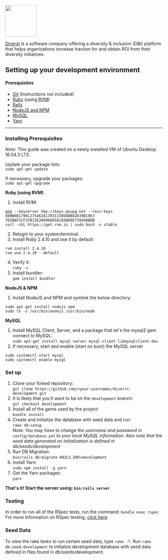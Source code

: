 <img src="https://s3.amazonaws.com/diverst-public/images/diverst.png" height="100" width="100" />

[Diverst](https://diverst.com/) is a software company offering a diversity & inclusion (D&I) platform that helps organizations increase traction for and obtain ROI from their diversity initiatives.


## Setting up your development environment

#### Prerequisites
- [Git](https://git-scm.com/) (Instructions not included)
- [Ruby](https://www.ruby-lang.org/en/) (using [RVM](https://rvm.io/))
- [Rails](http://rubyonrails.org/)
- [NodeJS and NPM](https://nodejs.org/en/)
- [MySQL](https://www.mysql.com/)
- [Yarn](https://yarnpkg.com/en/)

---

### Installing Prerequisites
*Note*: This guide was created on a newly installed VM of Ubuntu Desktop 16.04.3 LTS.  

Update your package lists:  
`sudo apt-get update`  

If necessary, upgrade your packages:  
`sudo apt-get upgrade`

**Ruby (using RVM)**
1. Install RVM:  
```
gpg --keyserver hkp://keys.gnupg.net --recv-keys 409B6B1796C275462A1703113804BB82D39DC0E3 7D2BAF1CF37B13E2069D6956105BD0E739499BDB
curl -sSL https://get.rvm.io | sudo bash -s stable
```
2. Relogin to your system/terminal.  
3. Install Ruby 2.4.10 and use it by default:  
```
rvm install 2.4.10
rvm use 2.4.10 --default
```
4. Verify it:  
`ruby -v`
5. Install bundler:  
`gem install bundler`

**NodeJS & NPM**
1. Install NodeJS and NPM and symlink the below directory:  
```
sudo apt-get install nodejs npm
sudo ln -s /usr/bin/nodejs /usr/bin/node
```

**MySQL**
1. Install MySQL Client, Server, and a package that let's the mysql2 gem connect to MySQL:  
`sudo apt-get install mysql-server mysql-client libmysqlclient-dev`
2. If necessary, start and enable (start on boot) the MySQL server
```
sudo systemctl start mysql
sudo systemctl enable mysql
```

### Set up

1. Clone your forked repository:  
`git clone https://github.com/<your-username>/diverst-development.git`  
2. It is likely that you'll want to be on the `development` branch:  
`git checkout development`  
3. Install all of the gems used by the project:  
`bundle install`
4. Create and initialize the database with seed data and run:  
`rake db:setup`  
Note: *You may have to change the username and password in `config/database.yml` to your local MySQL information. Also note
that the seed data generated on initialization is defined in db/seeds/development*
5. Run DB Migration:  
`bin/rails db:migrate RAILS_ENV=development`
6. Install Yarn:  
`sudo npm install -g yarn`
7. Get the Yarn packages:  
`yarn`

**That's it! Start the server using: `bin/rails server`**  

### Testing
In order to run all of the RSpec tests, run the command: `bundle exec rspec`  
For more information on RSpec testing, [click here](https://github.com/rspec/rspec-rails).

### Seed Data
To view the rake tasks to run certain seed data, type `rake -T`.
Run `rake db:seed:development` to initialize development database with seed data defined in files found in db/seeds/development.
